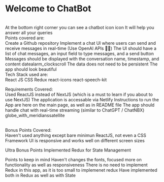 # Welcome to ChatBot

<br>
At the bottom right corner you can see a chatbot icon icon It will help you answer all your queries
<br>
Points covered are:
<br>
Create a Github repository
Implement a chat UI where users can send and receive messages in real-time (Use OpenAI APIs 🤖🔐)
The UI should have a list of chat messages, an input field to type messages, and a send button
Messages should be displayed with the conversation name, timestamp, and content datealarm_clockscroll
The data does not need to be persistent
The app should look beautiful

<br>
Tech Stack used are:
<br>
React JS
CSS
Redux
react-icons
react-speech-kit
<br>

Requirements Covered:
<br>
Used ReactJS instead of NextJS (which is a must to learn if you about to use NextJS)
The application is accessable via Netlify
Instructions to run the App are here on the main page, as well as in README file
The app should handle chat with real-time streaming (similar to ChatGPT / ChatNBX) globe_with_meridianssatellite

<br>
Bonus Points Covered:
<br>
Haven't used anything except bare minimun ReactJS, not even a CSS Framework
UI is responsive and works well on different screen sizes

Ultra Bonus Points
Implemented Redux for State Management

Points to keep in mind
Haven't changes the fonts, focused more on functionality as well as responsiveness
There is no need to implement Redux in this app, as it is too small to implemenet redux
Have implemented both in Redux as well as with State
